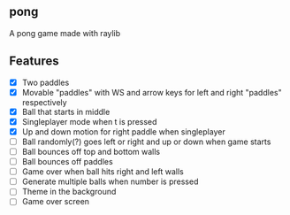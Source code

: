 pong
----

A pong game made with raylib

Features
--------

- [x] Two paddles
- [x] Movable "paddles" with WS and arrow keys for left and right "paddles" respectively
- [x] Ball that starts in middle
- [x] Singleplayer mode when t is pressed
- [x] Up and down motion for right paddle when singleplayer
- [ ] Ball randomly(?) goes left or right and up or down when game starts
- [ ] Ball bounces off top and bottom walls
- [ ] Ball bounces off paddles
- [ ] Game over when ball hits right and left walls
- [ ] Generate multiple balls when number is pressed
- [ ] Theme in the background
- [ ] Game over screen
